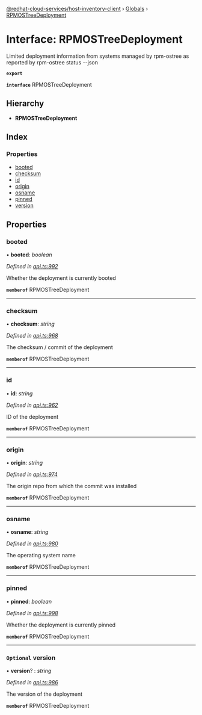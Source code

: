 [@redhat-cloud-services/host-inventory-client](../README.md) › [Globals](../globals.md) › [RPMOSTreeDeployment](rpmostreedeployment.md)

# Interface: RPMOSTreeDeployment

Limited deployment information from systems managed by rpm-ostree as reported by rpm-ostree status --json

**`export`** 

**`interface`** RPMOSTreeDeployment

## Hierarchy

* **RPMOSTreeDeployment**

## Index

### Properties

* [booted](rpmostreedeployment.md#booted)
* [checksum](rpmostreedeployment.md#checksum)
* [id](rpmostreedeployment.md#id)
* [origin](rpmostreedeployment.md#origin)
* [osname](rpmostreedeployment.md#osname)
* [pinned](rpmostreedeployment.md#pinned)
* [version](rpmostreedeployment.md#optional-version)

## Properties

###  booted

• **booted**: *boolean*

*Defined in [api.ts:992](https://github.com/RedHatInsights/javascript-clients/blob/master/packages/host-inventory/api.ts#L992)*

Whether the deployment is currently booted

**`memberof`** RPMOSTreeDeployment

___

###  checksum

• **checksum**: *string*

*Defined in [api.ts:968](https://github.com/RedHatInsights/javascript-clients/blob/master/packages/host-inventory/api.ts#L968)*

The checksum / commit of the deployment

**`memberof`** RPMOSTreeDeployment

___

###  id

• **id**: *string*

*Defined in [api.ts:962](https://github.com/RedHatInsights/javascript-clients/blob/master/packages/host-inventory/api.ts#L962)*

ID of the deployment

**`memberof`** RPMOSTreeDeployment

___

###  origin

• **origin**: *string*

*Defined in [api.ts:974](https://github.com/RedHatInsights/javascript-clients/blob/master/packages/host-inventory/api.ts#L974)*

The origin repo from which the commit was installed

**`memberof`** RPMOSTreeDeployment

___

###  osname

• **osname**: *string*

*Defined in [api.ts:980](https://github.com/RedHatInsights/javascript-clients/blob/master/packages/host-inventory/api.ts#L980)*

The operating system name

**`memberof`** RPMOSTreeDeployment

___

###  pinned

• **pinned**: *boolean*

*Defined in [api.ts:998](https://github.com/RedHatInsights/javascript-clients/blob/master/packages/host-inventory/api.ts#L998)*

Whether the deployment is currently pinned

**`memberof`** RPMOSTreeDeployment

___

### `Optional` version

• **version**? : *string*

*Defined in [api.ts:986](https://github.com/RedHatInsights/javascript-clients/blob/master/packages/host-inventory/api.ts#L986)*

The version of the deployment

**`memberof`** RPMOSTreeDeployment
